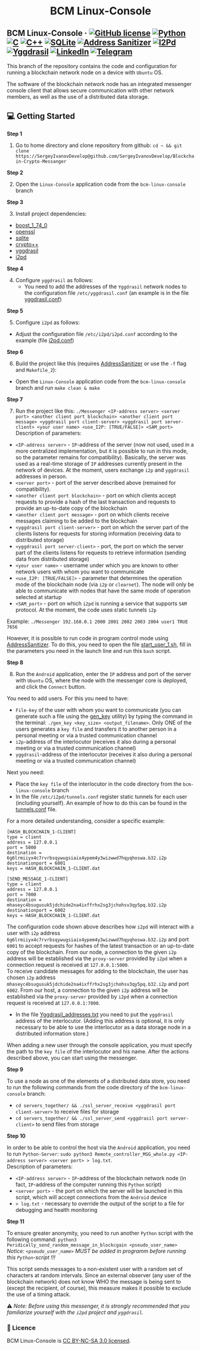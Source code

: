 <h1 align="center">
  BCM Linux-Console
</h1>

## BCM Linux-Console &middot; [![GitHub license](https://img.shields.io/badge/license-CC%20BY--NC--SA%203.0-blue)](./LICENSE) [![Python](https://img.shields.io/badge/language-Python-critical)](https://www.python.org/) [![C](https://img.shields.io/badge/language-C-yellow)](https://www.iso.org/standard/74528.html) [![C++](https://img.shields.io/badge/language-C%2B%2B-yellowgreen)](https://isocpp.org/) [![SQLite](https://img.shields.io/badge/DB-SQLite-blue)](https://www.sqlite.org/index.html) [![Address Sanitizer](https://img.shields.io/badge/safety-Address%20Sanitizer-9cf)](https://github.com/google/sanitizers/wiki/AddressSanitizer) [![I2Pd](https://img.shields.io/badge/anonymity-i2pd-success)](https://i2pd.website/) [![Yggdrasil](https://img.shields.io/badge/mesh-yggdrasil-lightgrey)](https://yggdrasil-network.github.io/) [![LinkedIn](https://img.shields.io/badge/linkedin-Sergey%20Ivanov-blue)](https://www.linkedin.com/in/sergey-ivanov-33413823a/) [![Telegram](https://img.shields.io/badge/telegram-%40SergeyIvanov__dev-blueviolet)](https://t.me/SergeyIvanov_dev) ##

This branch of the repository contains the code and configuration for running a blockchain network node on a device with `Ubuntu` OS.<br>

The software of the blockchain network node has an integrated messenger console client that allows secure communication with other network members, as well as the use of a distributed data storage.

## :computer: Getting Started  ##

**Step 1**

1. Go to home directory and clone repository from github: `cd ~ && git clone https://SergeyIvanovDevelop@github.com/SergeyIvanovDevelop/Blockchain-Crypto-Messanger`

**Step 2**<br>

2. Open the `Linux-Console` application code from the `bcm-linux-console` branch

**Step 3**<br>

3. Install project dependencies:
- [boost_1_74_0](https://www.boost.org/users/history/version_1_74_0.html)
- [openssl](https://www.openssl.org/)
- [sqlite](https://www.sqlite.org/index.html)
- [crypto++](https://www.cryptopp.com/)
- [yggdrasil](https://yggdrasil-network.github.io/)
- [i2pd](https://i2pd.website/)

**Step 4**<br>

4. Configure `yggdrasil` as follows:<br>
	- You need to add the addresses of the `Yggdrasil` network nodes to the configuration file `/etc/yggdrasil.conf` (an example is in the file [yggdrasil.conf](./Support_Dir/yggdrasil.conf))

**Step 5**<br>

5. Configure `i2pd` as follows:
- Adjust the configuration file `/etc/i2pd/i2pd.conf` according to the example (file [i2pd.conf](./Support_Dir/i2pd.conf))

**Step 6**<br>

6. Build the project like this (requires [AddressSanitizer](https://github.com/google/sanitizers/wiki/AddressSanitizer) or use the `-f` flag and `Makefile_2`):
- Open the `Linux-Console` application code from the `bcm-linux-console` branch and run `make clean & make`

**Step 7**<br>

7. Run the project like this: `./Messenger <IP-address server> <server port> <another client port blockchain> <another client port message> <yggdrasil port client-server> <yggdrasil port server-client> <your user name> <use_I2P: [TRUE/FALSE]> <SAM_port>`
Description of parameters:<br>
- `<IP-address server>` - `IP`-address of the server (now not used, used in a more centralized implementation, but it is possible to run in this mode, so the parameter remains for compatibility). Basically, the server was used as a real-time storage of `IP` addresses currently present in the network of devices. At the moment, users exchange `i2p` and `yggdrasil` addresses in person.
- `<server port>` - port of the server described above (remained for compatibility).
- `<another client port blockchain>` - port on which clients accept requests to provide a hash of the last transaction and requests to provide an up-to-date copy of the blockchain
- `<another client port message>` - port on which clients receive messages claiming to be added to the blockchain
- `<yggdrasil port client-server>` - port on which the server part of the clients listens for requests for storing information (receiving data to distributed storage)
- `<yggdrasil port server-client>` - port, the port on which the server part of the clients listens for requests to retrieve information (sending data from distributed storage)
- `<your user name>` - username under which you are known to other network users with whom you want to communicate
- `<use_I2P: [TRUE/FALSE]>` - parameter that determines the operation mode of the blockchain node (via `i2p` or `clearnet`). The node will only be able to communicate with nodes that have the same mode of operation selected at startup
- `<SAM_port>` - port on which `i2pd` is running a service that supports `SAM` protocol. At the moment, the code uses static tunnels `i2p`

Example: `./Messenger 192.168.0.1 2000 2001 2002 2003 2004 user1 TRUE 7656`

However, it is possible to run code in program control mode using [AddressSanitizer](https://github.com/google/sanitizers/wiki/AddressSanitizer). To do this, you need to open the file [start_user_1.sh](./start_user_1.sh), fill in the parameters you need in the launch line and run this `bash` script.

**Step 8**<br>

8. Run the `Android` application, enter the `IP` address and port of the server with `Ubuntu` OS, where the node with the messenger core is deployed, and click the `Connect` button.<br>

You need to add users. For this you need to have:
- `File-key` of the user with whom you want to communicate (you can generate such a file using the [gen_key](./gen_key) utility) by typing the command in the terminal: `./gen_key <key_size> <output_filename>`. Only ONE of the users generates a `key file` and transfers it to another person in a personal meeting or via a trusted communication channel
- `i2p`-address of the interlocutor (receives it also during a personal meeting or via a trusted communication channel)
- `yggdrasil`-address of the interlocutor (receives it also during a personal meeting or via a trusted communication channel)

Next you need:
- Place the `key file` of the interlocutor in the code directory from the `bcm-linux-console` branch
- In the file `/etc/i2pd/tunnels.conf` register static tunnels for each user (including yourself). An example of how to do this can be found in the [tunnels.conf](./TUNNELS/tunnels.conf) file.

For a more detailed understanding, consider a specific example:<br>
```
[HASH_BLOCKCHAIN_1-CLIENT]
type = client
address = 127.0.0.1
port = 5000
destination = 6g6lrmiiyx4c7rvrbsqywugsiaix4ypem4y3wizwwd7hqyqhoswa.b32.i2p
destinationport = 6001
keys = HASH_BLOCKCHAIN_1-CLIENT.dat

[SEND_MESSAGE_1-CLIENT]
type = client
address = 127.0.0.1
port = 7000
destination = mhaseyc4bsugusuk5jdchide2na4ixffrhx2sg3jchohsv3qy5pq.b32.i2p
destinationport = 6002
keys = HASH_BLOCKCHAIN_1-CLIENT.dat
```

The configuration code shown above describes how `i2pd` will interact with a user with `i2p` address `6g6lrmiiyx4c7rvrbsqywugsiaix4ypem4y3wizwwd7hqyqhoswa.b32.i2p` and port `6001` to accept requests for hashes of the latest transaction or an up-to-date copy of the blockchain. From our node, a connection to the given `i2p` address will be established via the `proxy-server` provided by `i2pd` when a connection request is received at `127.0.0.1:5000`.<br>
To receive candidate messages for adding to the blockchain, the user has chosen `i2p` address `mhaseyc4bsugusuk5jdchide2na4ixffrhx2sg3jchohsv3qy5pq.b32.i2p` and port `6002`. From our host, a connection to the given `i2p` address will be established via the `proxy-server` provided by `i2pd` when a connection request is received at `127.0.0.1:7000`.<br>

- In the file [Yggdrasil_addresses.txt](./Yggdrasil_addresses.txt) you need to put the `yggdrasil` address of the interlocutor. (Adding this address is optional, it is only necessary to be able to use the interlocutor as a data storage node in a distributed information store.)<br>

When adding a new user through the console application, you must specify the path to the `key file` of the interlocutor and his name. After the actions described above, you can start using the messenger.

**Step 9**<br>

To use a node as one of the elements of a distributed data store, you need to run the following commands from the code directory of the `bcm-linux-console` branch:
- `cd servers_together/ && ./ssl_server_receive <yggdrasil port client-server>` to receive files for storage
- `cd servers_together/ && ./ssl_server_send <yggdrasil port server-client>` to send files from storage

**Step 10**<br>

In order to be able to control the host via the `Android` application, you need to run `Python-Server`: `sudo python3 Remote_controller_MSG_whole.py <IP-address server> <server port> > log.txt`.<br>
Description of parameters:
- `<IP-address server>` - `IP`-address of the blockchain network node (in fact, `IP`-address of the computer running this `Python` script)
- `<server port>` - the port on which the server will be launched in this script, which will accept connections from the `Android` device
- `> log.txt` - necessary to override the output of the script to a file for debugging and health monitoring

**Step 11**<br>

To ensure greater anonymity, you need to run another `Python` script with the following command: `python3 Peridically_send_random_message_in_blockcgain <pseudo_user_name>`<br>
_Notice: `<pseudo_user_name>` MUST be added in programm before running this `Python`-script !!!_<br>

This script sends messages to a non-existent user with a random set of characters at random intervals. Since an external observer (any user of the blockchain network) does not know WHO the message is being sent to (except the recipient, of course), this measure makes it possible to exclude the use of a timing attack.

:warning: _Note: Before using this messenger, it is strongly recommended that you familiarize yourself with the `i2pd` project and `yggdrasil`._

### :bookmark_tabs: Licence ###
BCM Linux-Console is [CC BY-NC-SA 3.0 licensed](./LICENSE).
